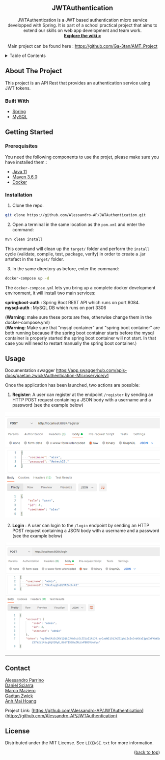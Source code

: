 <div align="center">
  <h2>JWTAuthentication</h2>
  <p>
    JWTAuthentication is a JWT based authentication micro service developped with Spring. It is part of a school practical project that aims to extend our skills on web app development and team work.<br>
    <a href="https://github.com/Ga-3tan/AMT_Project/wiki"><strong>Explore the wiki »</strong></a><br><br>
    Main project can be found here :
    <a href="https://github.com/Ga-3tan/AMT_Project">https://github.com/Ga-3tan/AMT_Project</a>
  </p>
</div>


<!-- TABLE OF CONTENTS -->

<details>
  <summary>Table of Contents</summary>
  <ol>
    <li>
      <a href="#about-the-project">About The Project</a>
      <ul>
        <li><a href="#built-with">Built With</a></li>
      </ul>
    </li>
    <li>
      <a href="#getting-started">Getting Started</a>
      <ul>
        <li><a href="#prerequisites">Prerequisites</a></li>
        <li><a href="#installation">Installation</a></li>
      </ul>
    </li>
    <li><a href="#usage">Usage</a></li>
    <li><a href="#contact">Contact</a></li>
    <li><a href="#license">License</a></li>
  </ol>
</details>


<!-- ABOUT THE PROJECT -->

## About The Project

This project is an API Rest that provides an authentication service using JWT tokens.


### Built With

* [Spring](https://spring.io/)
* [MySQL](https://www.mysql.com/)

<!-- GETTING STARTED -->

## Getting Started
### Prerequisites

You need the following components to use the projet, please make sure you have installed them :

* [Java 11](https://jdk.java.net/11/)
* [Maven 3.6.0](https://maven.apache.org/install.html)
* [Docker](https://docs.docker.com/get-docker/)

### Installation
1. Clone the repo.

```sh
git clone https://github.com/Alessandro-AP/JWTAuthentication.git
```

2. Open a terminal in the same location as the `pom.xml` and enter the command:
```sh
mvn clean install
```
This command will clean up the `target/` folder and perform the `install` cycle (validate, compile, test, package, verify) in order to create a .jar artefact in the `target/` folder.

3. In the same directory as before, enter the command: 
```sh
docker-compose up -d
```
The `docker-compose.yml` lets you bring up a complete docker development environment, it will install two main services:

**springboot-auth** : Spring Boot REST API which runs on port 8084.<br>
**mysql-auth** : MySQL DB which runs on port 3306

(**Warning**: make sure these ports are free, otherwise change them in the docker-compose.yml) <br>
(**Warning**: Make sure that "mysql container" and "spring boot container" are both running because if the spring boot container starts before the mysql container is properly started the spring boot container will not start.
In that case you will need to restart manually the spring boot container.)
## Usage
Documentation swagger https://app.swaggerhub.com/apis-docs/gaetan.zwick/Authentication-MIcroservice/v1 

Once the application has been launched, two actions are possible:

1. **Register**: A user can register at the endpoint `/register` by sending an HTTP POST request containing a JSON body with a username and a password (see the example below)

![register](reamde_images/register.png)

2. **Login** : A user can login to the `/login` endpoint by sending an HTTP POST request containing a JSON body with a username and a password (see the example below)

![login](reamde_images/login.png)

---

<!-- CONTACT -->
## Contact
[Alessandro Parrino](https://github.com/Alessandro-AP) <br>
[Daniel Sciarra](https://github.com/DS-Daniel) <br>
[Marco Maziero](https://github.com/MazieroMarco) <br>
[Gaétan Zwick](https://github.com/Ga-3tan) <br>
[Anh Mai Hoang](https://github.com/MaIT-HgA) <br>

Project Link: [https://github.com/Alessandro-AP/JWTAuthentication](https://github.com/Alessandro-AP/JWTAuthentication)

<!-- LICENSE -->
## License

Distributed under the MIT License. See `LICENSE.txt` for more information.

<p align="right">(<a href="#top">back to top</a>)</p>
